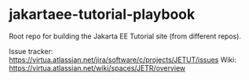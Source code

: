 # jakartaee-tutorial-playbook
Root repo for building the Jakarta EE Tutorial site (from different repos).

Issue tracker: https://virtua.atlassian.net/jira/software/c/projects/JETUT/issues
Wiki: https://virtua.atlassian.net/wiki/spaces/JETR/overview

